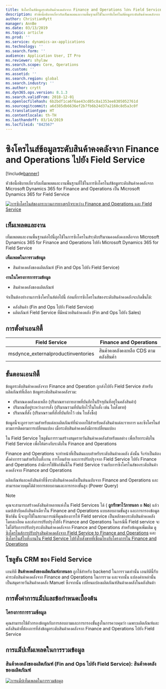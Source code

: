 ```yaml
---
title: ซิงโครไนส์ข้อมูลระดับสินค้าคงคลังจาก Finance and Operations ไปยัง Field Service
description: หัวข้อนี้อธิบายเกี่ยวกับเท็มเพลตและงานพื้นฐานที่ใช้ในการซิงโครไนส์ข้อมูลระดับสินค้าคงคลังจาก Microsoft Dynamics 365 for Finance and Operations เป็น Microsoft Dynamics 365 for Field Service
author: ChristianRytt
manager: AnnBe
ms.date: 03/13/2019
ms.topic: article
ms.prod: ''
ms.service: dynamics-ax-applications
ms.technology: ''
ms.search.form: ''
audience: Application User, IT Pro
ms.reviewer: shylaw
ms.search.scope: Core, Operations
ms.custom: ''
ms.assetid: ''
ms.search.region: global
ms.search.industry: ''
ms.author: crytt
ms.dyn365.ops.version: 8.1.3
ms.search.validFrom: 2018-12-01
ms.openlocfilehash: 6b2bdf1ca6f6ae43cd85c8a1353ee8305052761d
ms.sourcegitcommit: a6d385db6636ef2b7fb6b24d37a2160c8d5a3c0f
ms.translationtype: HT
ms.contentlocale: th-TH
ms.lasthandoff: 03/14/2019
ms.locfileid: "842567"
---
```

# <a name="synchronize-inventory-level-information-from-finance-and-operations-to-field-service"></a>ซิงโครไนส์ข้อมูลระดับสินค้าคงคลังจาก Finance and Operations ไปยัง Field Service 

[!include[banner](../includes/banner.md)]

หัวข้อนี้อธิบายเกี่ยวกับเท็มเพลตและงานพื้นฐานที่ใช้ในการซิงโครไนส์ข้อมูลระดับสินค้าคงคลังจาก Microsoft Dynamics 365 for Finance and Operations เป็น Microsoft Dynamics 365 for Field Service

[![การซิงโครไนส์ของกระบวนการทางธุรกิจระหว่าง Finance and Operations และ Field Service](./media/FSOnHandOW.png)](./media/FSOnHandOW.png)

## <a name="templates-and-tasks"></a>เท็มเพลตและงาน
เท็มเพลตและงานพื้นฐานต่อไปนี้ถูกใช้ในการซิงโครไนส์ระดับปริมาณคงคลังคงเหลือจาก Microsoft Dynamics 365 for Finance and Operations ไปยัง Microsoft Dynamics 365 for Field Service

**เท็มเพลตในการรวมข้อมูล**
- สินค้าคงคลังของผลิตภัณฑ์ (Fin and Ops ไปยัง Field Service)
  
**งานในโครงการการรวมข้อมูล**
- สินค้าคงคลังของผลิตภัณฑ์

จำเป็นต้องทำงานการซิงโครไนส์ต่อไปนี้ ก่อนที่การซิงโครไนส์ของระดับสินค้าคงคลังจะเกิดขึ้นได้:
- คลังสินค้า (Fin and Ops ไปยัง Field Service) 
- ผลิตภัณฑ์ Field Service ที่มีหน่วยสินค้าคงคลัง (Fin and Ops ไปยัง Sales) 

## <a name="entity-set"></a>การตั้งค่าเอนทิตี้

| Field Service                      | Finance and Operations                 |
|------------------------------------|----------------------------------------|
| msdynce_externalproductinventories | สินค้าคงคลังคงเหลือ CDS ตามคลังสินค้า     |

## <a name="entity-flow"></a>ขั้นตอนเอนทิตี้
ข้อมูลระดับสินค้าคงคลังจาก Finance and Operation ถูกส่งไปยัง Field Service สำหรับผลิตภัณฑ์ที่เลือก ข้อมูลระดับสินค้าคงคลังรวม: 
- ปริมาณคงคลังคงเหลือ (ปริมาณทางกายภาพที่บันทึกในปัจจุบันที่อยู่ในคลังสินค้า)
- ปริมาณที่อยู่ระหว่างการสั่ง (ปริมาณรวมที่บันทึกไว้ในใบสั่ง เช่น ใบสั่งขาย)
- ปริมาณที่สั่ง (ปริมาณรวมที่สั่งที่บันทึกไว้ เช่น ใบสั่งซื้อ)

ข้อมูลนี้จะถูกรวบรวมสำหรับแต่ละผลิตภัณฑ์ที่นำออกใช้สำหรับคลังสินค้าแต่ละรายการ และซิงโครไนส์ตามการติดตามการเปลี่ยนแปลง เมื่อระดับสินค้าคงคลังมีการเปลี่ยนแปลง

ใน Field Service โซลูชันการรวมสร้างสมุดรายวันสินค้าคงคลังสำหรับผลต่าง เพื่อเรียกระดับใน Field Service เพื่อให้ตรงกับระดับใน Finance and Operations

Finance and Operations จะทำหน้าที่เป็นต้นแบบสำหรับระดับสินค้าคงคลัง ดังนั้น จึงจำเป็นต้องตั้งค่าการรวมสำหรับใบสั่งงาน การโอนย้าย และการปรับปรุงจาก Field Service ไปยัง Finance and Operations ถ้ามีการใช้ฟังก์ชันนี้ใน Field Service ร่วมกับการซิงโครไนส์ของระดับสินค้าคงคลังจาก Finance and Operations

ผลิตภัณฑ์และคลังสินค้าที่ซึ่งระดับสินค้าคงคลังเป็นต้นฉบับจาก Finance and Operations และสามารถควบคุมได้ด้วยการสอบถามและการกรองขั้นสูง (Power Query)

> [!NOTE]
> คุณจะสามารถสร้างคลังสินค้าหลายแห่งใน Field Services ได้ ( **ถูกรักษาไว้ภายนอก = No**) แล้วแมปเข้ากับคลังสินค้าเดียวใน Finance and Operations แบบสอบถามขั้นสูง และการกรองข้อมูลฟังก์ชัน นี่จะถูกใช้ในสถานการณ์ที่คุณต้องการให้ Field service เป็นหลักของระดับสินค้าคงคลังโดยละเอียด และส่งการปรับปรุงไปยัง Finance and Operations ในกรณีนี้ Field service จะไม่ได้รับการปรับปรุงระดับสินค้าคงคลังจาก Finance and Operations สำหรับข้อมูลเพิ่มเติม ดู [ซิงโครไนส์การปรับปรุงสินค้าคงคลังจาก Field Service to Finance and Operations](https://docs.microsoft.com/dynamics365/unified-operations/supply-chain/sales-marketing/synchronize-inventory-adjustments) และ [ซิงโครไนส์ใบสั่งงานใน Field Service ไปยังใบสั่งขายที่เชื่อมโยงกับโครงการใน Finance and Operations](https://docs.microsoft.com/dynamics365/unified-operations/supply-chain/sales-marketing/field-service-work-order)

## <a name="field-service-crm-solution"></a>โซลูชัน CRM ของ Field Service
เอนทิตี **สินค้าคงคลังของผลิตภัณฑ์ภายนอก** ถูกใช้สำหรับ backend ในการรวมเท่านั้น เอนทิตีนี้รับค่าระดับสินค้าคงคลังจาก Finance and Operations ในการรวม และจากนั้น แปลงค่าเหล่านั้นเป็นสมุดรายวันสินค้าคงคลัง Manuel ซึ่งจากนั้น เปลี่ยนแปลงผลิตภัณฑ์สินค้าคงคลังในคลังสินค้า

## <a name="prerequisites-and-mapping-setup"></a>การตั้งค่าการแม็ปและข้อกำหนดเบื้องต้น

### <a name="data-integration-project"></a>โครงการการรวมข้อมูล
คุณสามารถใช้ตัวกรองข้อมูลกับการสอบถามและการกรองขั้นสูงในการควบคุมว่า เฉพาะผลิตภัณฑ์และคลังสินค้าที่ต้องการที่ส่งข้อมูลระดับสินค้าคงคลังจาก Finance and Operations ไปยัง Field Service

## <a name="template-mapping-in-data-integration"></a>การแม็ปเท็มเพลตในการรวมข้อมูล

### <a name="product-inventory-fin-and-ops-to-field-service-product-inventory"></a>สินค้าคงคลังของผลิตภัณฑ์ (Fin and Ops ไปยัง Field Service): สินค้าคงคลังของผลิตภัณฑ์

[![การแม็ปเท็มเพลตในการรวมข้อมูล](./media/FSinventoryLevel1.png)](./media/FSinventoryLevel1.png)
